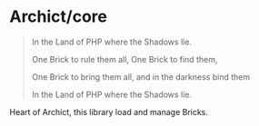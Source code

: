 # Archict/core

> In the Land of PHP where the Shadows lie.
>
> One Brick to rule them all, One Brick to find them,
>
> One Brick to bring them all, and in the darkness bind them
>
> In the Land of PHP where the Shadows lie.

Heart of Archict, this library load and manage Bricks.
